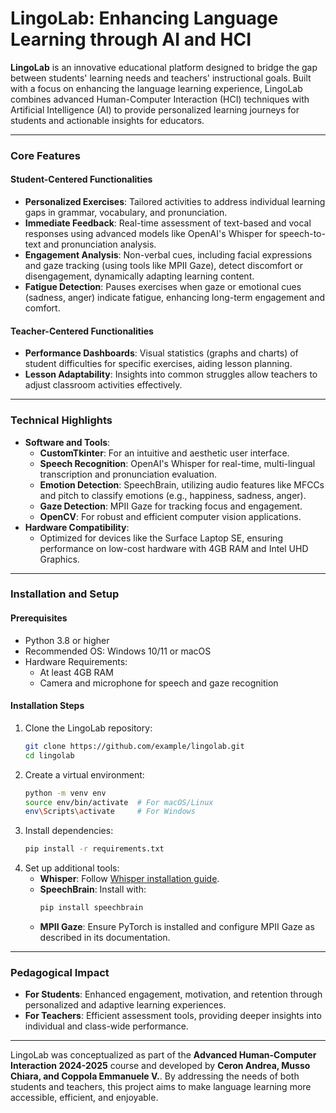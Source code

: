# LingoLab: Enhancing Language Learning through AI and HCI

**LingoLab** is an innovative educational platform designed to bridge the gap between students' learning needs and teachers' instructional goals. Built with a focus on enhancing the language learning experience, LingoLab combines advanced Human-Computer Interaction (HCI) techniques with Artificial Intelligence (AI) to provide personalized learning journeys for students and actionable insights for educators.

---

### Core Features

#### Student-Centered Functionalities
- **Personalized Exercises**: Tailored activities to address individual learning gaps in grammar, vocabulary, and pronunciation.
- **Immediate Feedback**: Real-time assessment of text-based and vocal responses using advanced models like OpenAI's Whisper for speech-to-text and pronunciation analysis.
- **Engagement Analysis**: Non-verbal cues, including facial expressions and gaze tracking (using tools like MPII Gaze), detect discomfort or disengagement, dynamically adapting learning content.
- **Fatigue Detection**: Pauses exercises when gaze or emotional cues (sadness, anger) indicate fatigue, enhancing long-term engagement and comfort.

#### Teacher-Centered Functionalities
- **Performance Dashboards**: Visual statistics (graphs and charts) of student difficulties for specific exercises, aiding lesson planning.
- **Lesson Adaptability**: Insights into common struggles allow teachers to adjust classroom activities effectively.

---

### Technical Highlights

- **Software and Tools**:
  - **CustomTkinter**: For an intuitive and aesthetic user interface.
  - **Speech Recognition**: OpenAI's Whisper for real-time, multi-lingual transcription and pronunciation evaluation.
  - **Emotion Detection**: SpeechBrain, utilizing audio features like MFCCs and pitch to classify emotions (e.g., happiness, sadness, anger).
  - **Gaze Detection**: MPII Gaze for tracking focus and engagement.
  - **OpenCV**: For robust and efficient computer vision applications.
- **Hardware Compatibility**:
  - Optimized for devices like the Surface Laptop SE, ensuring performance on low-cost hardware with 4GB RAM and Intel UHD Graphics.

---

### Installation and Setup

#### Prerequisites
- Python 3.8 or higher
- Recommended OS: Windows 10/11 or macOS
- Hardware Requirements:
  - At least 4GB RAM
  - Camera and microphone for speech and gaze recognition

#### Installation Steps
1. Clone the LingoLab repository:
   ```bash
   git clone https://github.com/example/lingolab.git
   cd lingolab
   ```
2. Create a virtual environment:
   ```bash
   python -m venv env
   source env/bin/activate  # For macOS/Linux
   env\Scripts\activate     # For Windows
   ```
3. Install dependencies:
   ```bash
   pip install -r requirements.txt
   ```
4. Set up additional tools:
   - **Whisper**:
     Follow [Whisper installation guide](https://github.com/openai/whisper).
   - **SpeechBrain**:
     Install with:
     ```bash
     pip install speechbrain
     ```
   - **MPII Gaze**:
     Ensure PyTorch is installed and configure MPII Gaze as described in its documentation.

---

### Pedagogical Impact
- **For Students**: Enhanced engagement, motivation, and retention through personalized and adaptive learning experiences.
- **For Teachers**: Efficient assessment tools, providing deeper insights into individual and class-wide performance.

---

LingoLab was conceptualized as part of the **Advanced Human-Computer Interaction 2024-2025** course and developed by **Ceron Andrea, Musso Chiara, and Coppola Emmanuele V.**. By addressing the needs of both students and teachers, this project aims to make language learning more accessible, efficient, and enjoyable.
